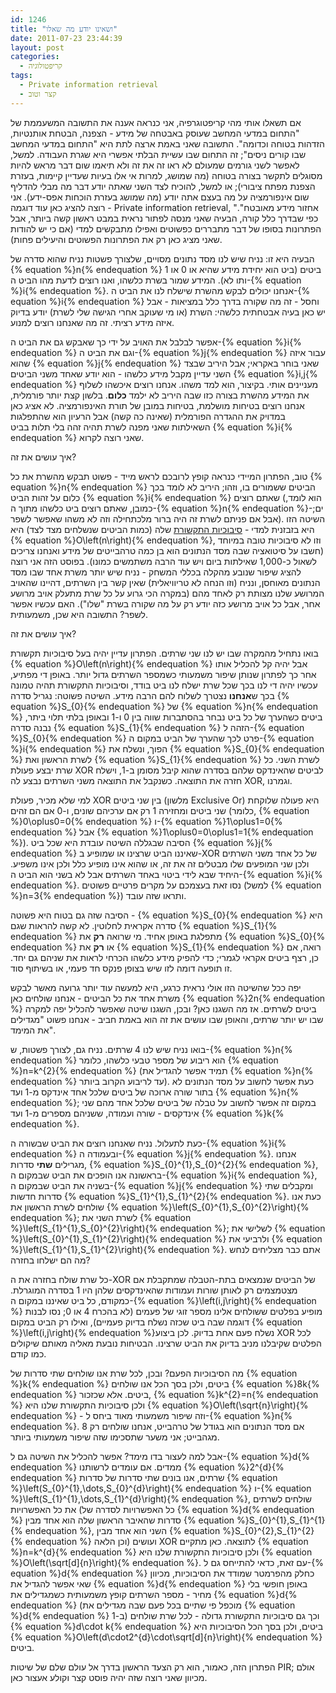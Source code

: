 ```yaml
---
id: 1246
title: "ושאינו יודע מה שאלו"
date: 2011-07-23 23:44:39
layout: post
categories: 
  - קריפטולוגיה
tags: 
  - Private information retrieval
  - קצר וטוב
---
```

אם תשאלו אותי מהי קריפטוגרפיה, אני כנראה אענה את התשובה המשעממת של "התחום במדעי המחשב שעוסק באבטחה של מידע - הצפנה, הבטחת אותנטיות, הזדהות בטוחה וכדומה". התשובה שאני באמת ארצה לתת היא "התחום במדעי המחשב שבו קורים ניסים"; זה התחום שבו עשיית הבלתי אפשרי היא שגרת העבודה. למשל, לאפשר לשני גורמים שמעולם לא ראו זה את זה ולא תיאמו שום דבר מראש להיות מסוגלים לתקשר בצורה בטוחה (מה שמושג, למרות אי אלו בעיות שעדיין קיימות, בעזרת הצפנת מפתח ציבורי); או למשל, להוכיח לצד השני שאתה יודע דבר מה מבלי להדליף שום אינפורמציה על מה בעצם אתה יודע (מה שמושג בעזרת הוכחות אפס-ידע). אני רוצה להציג כאן עוד דוגמה - Private information retrieval, "אחזור מידע מאובטח". כפי שבדרך כלל קורה, הבעיה שאני מנסה לפתור נראית במבט ראשון קשה ביותר, אבל הפתרונות בסופו של דבר מתבררים כפשוטים ואפילו מתבקשים למדי (אם כי יש להודות שאני מציג כאן רק את הפתרונות הפשוטים והיעילים פחות).

הבעיה היא זו: נניח שיש לנו מסד נתונים מסויים, שלצורך פשטות נניח שהוא סדרה של {% equation %}n{% endequation %} ביטים (ביט הוא יחידת מידע שהיא או 0 או 1 ותו לא). המידע שמור בשרת כלשהו, ואנו רוצים לדעת מהו הביט ה-{% equation %}i{% endequation %}. אנחנו יכולים לבקש מהשרת שישלח לנו את הביט ה-{% equation %}i{% endequation %} וחסל - זה מה שקורה בדרך כלל במציאות - אבל יש כאן בעיה אבטחתית כלשהי: השרת (או מי שעוקב אחרי הגישה שלי לשרת) יודע בדיוק איזה מידע רציתי. זה מה שאנחנו רוצים למנוע.

אפשר לבלבל את האויב על ידי כך שאבקש גם את הביט ה-{% equation %}i{% endequation %} וגם את הביט ה-{% equation %}j{% endequation %} עבור איזה שהוא {% equation %}j{% endequation %} שאני בוחר באקראי; אבל היריב שבצד השני עדיין מקבל מידע כלשהו - הוא יודע שאחד משני הביטים {% equation %}i,j{% endequation %} מעניינים אותי. בקיצור, הוא למד משהו. אנחנו רוצים איכשהו לשלוף את המידע מהשרת בצורה כזו שבה היריב לא ילמד <strong>כלום</strong>. בלשון קצת יותר פורמלית, אנחנו רוצים בטיחות מושלמת, בטיחות במובן של תורת האינפורמציה. לא אציג כאן במדויק את ההגדרה הפורמלית (שאינה כה קשה) אבל הרעיון הוא שהתפלגות השאילתות שאני מפנה לשרת תהיה זהה בלי תלות בביט {% equation %}i{% endequation %} שאני רוצה לקרוא.

איך עושים את זה?

טוב, הפתרון המיידי כנראה קופץ לרובכם לראש מייד - פשוט תבקש מהשרת את כל {% equation %}n{% endequation %} הביטים ששמורים בו, וזהו; היריב לא לומד בכך כלום על זהות הביט {% equation %}i{% endequation %} שאתם רוצים (הוא לומד, כמובן, שאתם רוצים ביט כלשהו מתוך ה-{% equation %}n{% endequation %}-ים; אבל אם פניתם לשרת זה היה ברור מלכתחילה וזה לא משהו שאפשר לשפר). השיטה הזו היא בזבזנית למדי - <a href="http://www.gadial.net/?p=1034">סיבוכיות התקשורת</a> שלה (כמות הביטים שנשלחים מצד לצד) היא {% equation %}O\left(n\right){% endequation %}, וזו לא סיבוכיות טובה במיוחד (חשבו על סיטואציה שבה מסד הנתונים הוא בן כמה טרהבייטים של מידע ואנחנו צריכים לשאול כ-1,000 שאילתות ביום ויש עוד הרבה משתמשים כמונו). בפוסט הזה אני רוצה להציג שיפור שנובע מהקלה בכללי המשחק - נניח שיש יותר משרת אחד שבו מסד הנתונים מאוחסן, ונניח (וזו הנחה לא טריוויאלית) שאין קשר בין השרתים, דהיינו שהאויב המרושע שלנו מצותת רק לאחד מהם (במקרה הכי גרוע על כל שרת מתעלק אויב מרושע אחר, אבל כל אויב מרושע כזה יודע רק על מה שקורה בשרת "שלו"). האם עכשיו אפשר לשפר? התשובה היא שכן, משמעותית.

איך עושים את זה?

בואו נתחיל מהמקרה שבו יש לנו שני שרתים. הפתרון עדיין יהיה בעל סיבוכיות תקשורת {% equation %}O\left(n\right){% endequation %} אבל יהיה קל להכליל אותו אחר כך לפתרון שנותן שיפור משמעותי כשמספר השרתים גדול יותר. באופן די מפתיע, עכשיו יהיה די לנו בכך שכל שרת ישלח לנו ביט בודד, וסיבוכיות התקשורת תהיה טמונה בכך ש<strong>אנחנו</strong> נצטרך לשלוח להם הרבה מידע. השיטה פשוטה: נגריל סדרה {% equation %}S_{0}{% endequation %} של {% equation %}n{% endequation %} ביטים כשהערך של כל ביט נבחר בהסתברות שווה בין 0 ו-1 ובאופן בלתי תלוי ביתר, נבנה סדרה {% equation %}S_{1}{% endequation %} הזהה ל-{% equation %}S_{0}{% endequation %} פרט לכך שהערך של הביט במקום ה-{% equation %}i{% endequation %} הפוך, ונשלח את {% equation %}S_{0}{% endequation %} לשרת הראשון ואת {% equation %}S_{1}{% endequation %} לשרת השני. כל שרת יבצע פעולת XOR לביטים שהאינדקס שלהם בסדרה שהוא קיבל מסומן ב-1, וישלח חזרה את התוצאה. כשנקבל את התוצאה משני השרתים נבצע לה XOR, וגמרנו.

למי שלא מכיר, פעולת XOR בין שני ביטים (מלשון Exclusive Or) היא פעולה שלוקחת שני ביטים ומחזירה 1 רק אם ערכיהם שונים, ו-0 אם הם זהים (כלומר, {% equation %}0\oplus0=0{% endequation %} ו-{% equation %}1\oplus1=0{% endequation %} אבל {% equation %}1\oplus0=0\oplus1=1{% endequation %}). הסיבה שבגללה השיטה עובדת היא שכל ביט {% equation %}j{% endequation %} שאיננו הביט שרצינו או שמופיע ב-XOR של כל אחד משני השרתים ולכן שני המופעים שלו מבטלים זה את זה, או שהוא אינו מופיע כלל ולכן אינו משפיע. היחיד שבא לידי ביטוי באחד השרתים אבל לא בשני הוא הביט ה-{% equation %}i{% endequation %}. נסו זאת בעצמכם על מקרים פרטיים פשוטים (למשל {% equation %}n=3{% endequation %}) ותראו שזה עובד.

הסיבה שזה גם בטוח היא פשוטה - {% equation %}S_{0}{% endequation %} היא סדרה אקראית לחלוטין. לא קשה להראות שגם {% equation %}S_{1}{% endequation %} מתפלגת באופן אחיד. מי שרואה <strong>רק</strong> את {% equation %}S_{0}{% endequation %} או <strong>רק</strong> את {% equation %}S_{1}{% endequation %} רואה, אם כן, רצף ביטים אקראי לגמרי; כדי להפיק מידע כלשהו הכרחי לראות את שניהם גם יחד. זו תופעה דומה לזו שיש בצופן פנקס חד פעמי, או בשיתוף סוד.

יפה ככל שהשיטה הזו אולי נראית כרגע, היא למעשה עוד יותר גרועה מאשר לבקש משרת אחד את כל הביטים - אנחנו שולחים כאן {% equation %}2n{% endequation %} ביטים לשרתים. אז מה השגנו כאן? ובכן, השגנו שיטה שאפשר להכליל יפה למקרה שבו יש יותר שרתים, והאופן שבו עושים את זה הוא באמת חביב - אנחנו פשוט "מגדילים את המימד".

בואו נניח שיש לנו 4 שרתים. נניח גם, לצורך פשטות, ש-{% equation %}n{% endequation %} הוא ריבוע של מספר טבעי כלשהו, כלומר {% equation %}n=k^{2}{% endequation %} (תמיד אפשר להגדיל את {% equation %}n{% endequation %} עד לריבוע הקרוב ביותר). כעת אפשר לחשוב על מסד הנתונים לא בתור שורה ארוכה של ביטים שלכל אחד אינדקס מ-1 ועד {% equation %}n{% endequation %}; במקום זה אפשר לחשוב על טבלה של ביטים שלכל אחד מהם שני אינדקסים - שורה ועמודה, ששניהם מספרים מ-1 ועד {% equation %}k{% endequation %}.

כעת לתעלול. נניח שאנחנו רוצים את הביט שבשורה ה-{% equation %}i{% endequation %} ובעמודה ה-{% equation %}j{% endequation %}. אנחנו מגרילים <strong>שתי</strong> סדרות, {% equation %}S_{0}^{1},S_{0}^{2}{% endequation %}, בראשונה אנו הופכים את הביט שבמקום ה-{% equation %}i{% endequation %}, בשניה את הביט שבמקום ה-{% equation %}j{% endequation %} ומקבלים שתי סדרות חדשות {% equation %}S_{1}^{1},S_{1}^{2}{% endequation %}. כעת אנו שולחים לשרת הראשון את {% equation %}\left(S_{0}^{1},S_{0}^{2}\right){% endequation %}; לשרת השני את {% equation %}\left(S_{1}^{1},S_{0}^{2}\right){% endequation %}; לשלישי את {% equation %}\left(S_{0}^{1},S_{1}^{2}\right){% endequation %} ולרביעי את {% equation %}\left(S_{1}^{1},S_{1}^{2}\right){% endequation %}. אתם כבר מצליחים לנחש מה הם ישלחו בחזרה?

כל שרת שולח בחזרה את ה-XOR של הביטים שנמצאים בתת-הטבלה שמתקבלת אם מצטמצמים רק לאותן שורות ועמודות שהאינדקסים שלהן היו 1 בסדרה המוגרלת. כמקודם, כל ביט שאיננו במקום ה-{% equation %}\left(i,j\right){% endequation %} מופיע בפלטים ששולחים אלינו מספר זוגי של פעמים (לא בהכרח 4 או 0; נסו לבנות דוגמה שבה ביט שכזה נשלח בדיוק פעמיים), ואילו רק הביט במקום {% equation %}\left(i,j\right){% endequation %}נשלח פעם אחת בדיוק. לכן ביצוע XOR לכל הפלטים שקיבלנו מניב בדיוק את הביט שרצינו. הבטיחות נובעת מאליה מאותם שיקולים כמו קודם.

מה הסיבוכיות הפעם? ובכן, לכל שרת אנו שולחים שתי סדרות של {% equation %}k{% endequation %} ביטים, ולכן בסך הכל אנו שולחים {% equation %}8k{% endequation %} ביטים. אלא שכזכור, {% equation %}k^{2}=n{% endequation %} ולכן סיבוכיות התקשורת שלנו היא {% equation %}O\left(\sqrt{n}\right){% endequation %} - וזה שיפור משמעותי מאוד ביחס ל-{% equation %}n{% endequation %}. אם מסד הנתונים הוא בגודל של טרהבייט, אנחנו שולחים רק 8 מגהבייט; אני משער שתסכימו שזה שיפור משמעותי ביותר.

אבל למה לעצור בדו מימד? אפשר להכליל את השיטה גם ל-{% equation %}d{% endequation %} ממדים. אם עומדים לרשותנו {% equation %}2^{d}{% endequation %} שרתים, אנו בונים שתי סדרות של סדרות {% equation %}\left(S_{0}^{1},\dots,S_{0}^{d}\right){% endequation %} ו-{% equation %}\left(S_{1}^{1},\dots,S_{1}^{d}\right){% endequation %}, שולחים לשרתים את כל האפשרויות (כל האפשרויות לסדרה של {% equation %}d{% endequation %} סדרות שהאיבר הראשון שלה הוא אחד מבין {% equation %}S_{0}^{1},S_{1}^{1}{% endequation %}, השני הוא אחד מבין {% equation %}S_{0}^{2},S_{1}^{2}{% endequation %} וכן הלאה) ועושים XOR לתוצאה. כאן מתקיים {% equation %}n=k^{d}{% endequation %} ולכן סיבוכיות התקשורת שלנו היא {% equation %}O\left(\sqrt[d]{n}\right){% endequation %}. עם זאת, כדאי להתייחס גם ל-{% equation %}d{% endequation %} כחלק מהפרמטר שמודד את הסיבוכיות, מכיוון שאי אפשר להגדיל את {% equation %}d{% endequation %} באופן חופשי בלי מחיר - מספר השרתים קופץ משמעותית כשמגדילים את {% equation %}d{% endequation %} (מוכפל פי שתיים בכל פעם שבה מגדילים את {% equation %}d{% endequation %} ב-1) וכך גם סיבוכיות התקשורת גדולה - לכל שרת שולחים {% equation %}d\cdot k{% endequation %} ביטים, ולכן בסך הכל הסיבוכיות היא {% equation %}O\left(d\cdot2^{d}\cdot\sqrt[d]{n}\right){% endequation %} ביטים.

הפתרון הזה, כאמור, הוא רק הצעד הראשון בדרך אל עולם שלם של שיטות PIR; אולם מכיוון שאני רוצה שזה יהיה פוסט קצר וקולע אעצור כאן.

